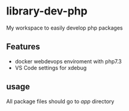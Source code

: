 # library-dev-php
My workspace to easily develop php packages

## Features
- docker webdevops enviroment with php7.3  
- VS Code settings for xdebug  
## usage
All package files should go to *app* directory
